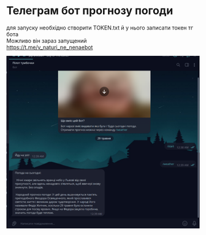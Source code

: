 # Телеграм бот прогнозу погоди

для запуску необхідно створити TOKEN.txt й у нього записати токен тг бота\
Можливо він зараз запущений\
https://t.me/v_naturi_ne_nenaebot

![plot](./bot_works.png)